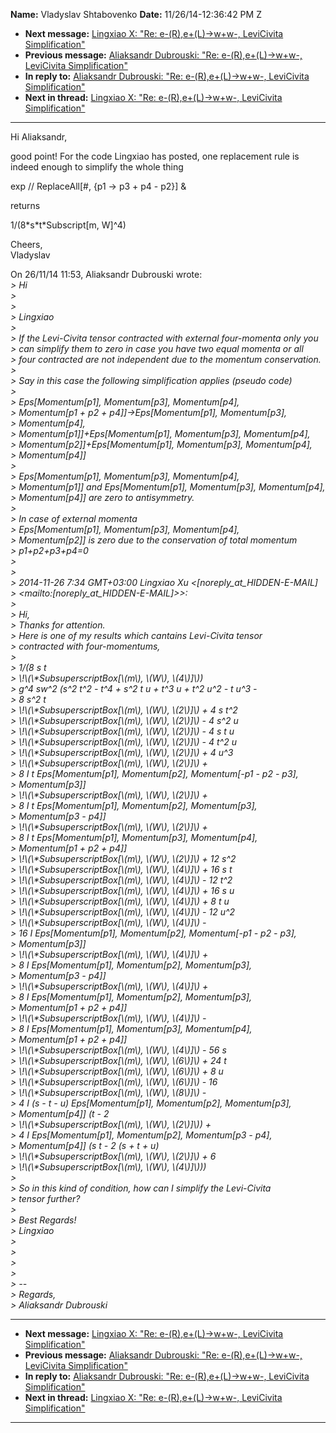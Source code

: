 **Name:** Vladyslav Shtabovenko
**Date:** 11/26/14-12:36:42 PM Z

  - **Next message:** [Lingxiao X: "Re: e-(R),e+(L)-\>w+w-, LeviCivita
    Simplification"](0812.html)
  - **Previous message:** [Aliaksandr Dubrouski: "Re:
    e-(R),e+(L)-\>w+w-, LeviCivita Simplification"](0810.html)
  - **In reply to:** [Aliaksandr Dubrouski: "Re: e-(R),e+(L)-\>w+w-,
    LeviCivita Simplification"](0810.html)
  - **Next in thread:** [Lingxiao X: "Re: e-(R),e+(L)-\>w+w-, LeviCivita
    Simplification"](0812.html)

-----

Hi Aliaksandr,  

good point\! For the code Lingxiao has posted, one replacement rule is  
indeed enough to simplify the whole thing  

exp // ReplaceAll[\#, {p1 -\> p3 + p4 - p2}] &  

returns  

1/(8\*s\*t\*Subscript[m, W]^4)  

Cheers,  
Vladyslav  

On 26/11/14 11:53, Aliaksandr Dubrouski wrote:  
*\> Hi*  
*\>*  
*\>*  
*\> Lingxiao*  
*\>*  
*\> If the Levi-Civita tensor contracted with external four-momenta only
you*  
*\> can simplify them to zero in case you have two equal momenta or
all*  
*\> four contracted are not independent due to the momentum
conservation.*  
*\>*  
*\> Say in this case the following simplification applies (pseudo
code)*  
*\>*  
*\> Eps[Momentum[p1], Momentum[p3],
Momentum[p4],*  
*\> Momentum[p1 + p2 + p4]]-\>Eps[Momentum[p1],
Momentum[p3],*  
*\> Momentum[p4],*  
*\> Momentum[p1]]+Eps[Momentum[p1],
Momentum[p3], Momentum[p4],*  
*\> Momentum[p2]]+Eps[Momentum[p1],
Momentum[p3], Momentum[p4],*  
*\> Momentum[p4]]*  
*\>*  
*\> Eps[Momentum[p1], Momentum[p3],
Momentum[p4],*  
*\> Momentum[p1]] and Eps[Momentum[p1],
Momentum[p3], Momentum[p4],*  
*\> Momentum[p4]] are zero to antisymmetry.*  
*\>*  
*\> In case of external momenta*  
*\> Eps[Momentum[p1], Momentum[p3],
Momentum[p4],*  
*\> Momentum[p2]] is zero due to the conservation of total
momentum*  
*\> p1+p2+p3+p4=0*  
*\>*  
*\>*  
*\> 2014-11-26 7:34 GMT+03:00 Lingxiao Xu
\<[noreply_at_HIDDEN-E-MAIL]*  
*\>
\<mailto:[noreply_at_HIDDEN-E-MAIL]\>\>:*  
*\>*  
*\> Hi,*  
*\> Thanks for attention.*  
*\> Here is one of my results which cantains Levi-Civita tensor*  
*\> contracted with four-momentums,*  
*\>*  
*\> 1/(8 s t*  
*\> \\\!\\(\\\*SubsuperscriptBox[\\(m\\), \\(W\\),
\\(4\\)]\\))*  
*\> g^4 sw^2 (s^2 t^2 - t^4 + s^2 t u + t^3 u + t^2 u^2 - t u^3 -*  
*\> 8 s^2 t*  
*\> \\\!\\(\\\*SubsuperscriptBox[\\(m\\), \\(W\\), \\(2\\)]\\) +
4 s t^2*  
*\> \\\!\\(\\\*SubsuperscriptBox[\\(m\\), \\(W\\), \\(2\\)]\\) -
4 s^2 u*  
*\> \\\!\\(\\\*SubsuperscriptBox[\\(m\\), \\(W\\), \\(2\\)]\\) -
4 s t u*  
*\> \\\!\\(\\\*SubsuperscriptBox[\\(m\\), \\(W\\), \\(2\\)]\\) -
4 t^2 u*  
*\> \\\!\\(\\\*SubsuperscriptBox[\\(m\\), \\(W\\), \\(2\\)]\\) +
4 u^3*  
*\> \\\!\\(\\\*SubsuperscriptBox[\\(m\\), \\(W\\), \\(2\\)]\\)
+*  
*\> 8 I t Eps[Momentum[p1], Momentum[p2],
Momentum[-p1 - p2 - p3],*  
*\> Momentum[p3]]*  
*\> \\\!\\(\\\*SubsuperscriptBox[\\(m\\), \\(W\\), \\(2\\)]\\)
+*  
*\> 8 I t Eps[Momentum[p1], Momentum[p2],
Momentum[p3],*  
*\> Momentum[p3 - p4]]*  
*\> \\\!\\(\\\*SubsuperscriptBox[\\(m\\), \\(W\\), \\(2\\)]\\)
+*  
*\> 8 I t Eps[Momentum[p1], Momentum[p3],
Momentum[p4],*  
*\> Momentum[p1 + p2 + p4]]*  
*\> \\\!\\(\\\*SubsuperscriptBox[\\(m\\), \\(W\\), \\(2\\)]\\) +
12 s^2*  
*\> \\\!\\(\\\*SubsuperscriptBox[\\(m\\), \\(W\\), \\(4\\)]\\) +
16 s t*  
*\> \\\!\\(\\\*SubsuperscriptBox[\\(m\\), \\(W\\), \\(4\\)]\\) -
12 t^2*  
*\> \\\!\\(\\\*SubsuperscriptBox[\\(m\\), \\(W\\), \\(4\\)]\\) +
16 s u*  
*\> \\\!\\(\\\*SubsuperscriptBox[\\(m\\), \\(W\\), \\(4\\)]\\) +
8 t u*  
*\> \\\!\\(\\\*SubsuperscriptBox[\\(m\\), \\(W\\), \\(4\\)]\\) -
12 u^2*  
*\> \\\!\\(\\\*SubsuperscriptBox[\\(m\\), \\(W\\), \\(4\\)]\\)
-*  
*\> 16 I Eps[Momentum[p1], Momentum[p2],
Momentum[-p1 - p2 - p3],*  
*\> Momentum[p3]]*  
*\> \\\!\\(\\\*SubsuperscriptBox[\\(m\\), \\(W\\), \\(4\\)]\\)
+*  
*\> 8 I Eps[Momentum[p1], Momentum[p2],
Momentum[p3],*  
*\> Momentum[p3 - p4]]*  
*\> \\\!\\(\\\*SubsuperscriptBox[\\(m\\), \\(W\\), \\(4\\)]\\)
+*  
*\> 8 I Eps[Momentum[p1], Momentum[p2],
Momentum[p3],*  
*\> Momentum[p1 + p2 + p4]]*  
*\> \\\!\\(\\\*SubsuperscriptBox[\\(m\\), \\(W\\), \\(4\\)]\\)
-*  
*\> 8 I Eps[Momentum[p1], Momentum[p3],
Momentum[p4],*  
*\> Momentum[p1 + p2 + p4]]*  
*\> \\\!\\(\\\*SubsuperscriptBox[\\(m\\), \\(W\\), \\(4\\)]\\) -
56 s*  
*\> \\\!\\(\\\*SubsuperscriptBox[\\(m\\), \\(W\\), \\(6\\)]\\) +
24 t*  
*\> \\\!\\(\\\*SubsuperscriptBox[\\(m\\), \\(W\\), \\(6\\)]\\) +
8 u*  
*\> \\\!\\(\\\*SubsuperscriptBox[\\(m\\), \\(W\\), \\(6\\)]\\) -
16*  
*\> \\\!\\(\\\*SubsuperscriptBox[\\(m\\), \\(W\\), \\(8\\)]\\)
-*  
*\> 4 I (s - t - u) Eps[Momentum[p1], Momentum[p2],
Momentum[p3],*  
*\> Momentum[p4]] (t - 2*  
*\> \\\!\\(\\\*SubsuperscriptBox[\\(m\\), \\(W\\), \\(2\\)]\\))
+*  
*\> 4 I Eps[Momentum[p1], Momentum[p2],
Momentum[p3 - p4],*  
*\> Momentum[p4]] (s t - 2 (s + t + u)*  
*\> \\\!\\(\\\*SubsuperscriptBox[\\(m\\), \\(W\\), \\(2\\)]\\) +
6*  
*\> \\\!\\(\\\*SubsuperscriptBox[\\(m\\), \\(W\\),
\\(4\\)]\\)))*  
*\>*  
*\> So in this kind of condition, how can I simplify the Levi-Civita*  
*\> tensor further?*  
*\>*  
*\> Best Regards\!*  
*\> Lingxiao*  
*\>*  
*\>*  
*\>*  
*\>*  
*\> --*  
*\> Regards,*  
*\> Aliaksandr Dubrouski*  

-----

  - **Next message:** [Lingxiao X: "Re: e-(R),e+(L)-\>w+w-, LeviCivita
    Simplification"](0812.html)
  - **Previous message:** [Aliaksandr Dubrouski: "Re:
    e-(R),e+(L)-\>w+w-, LeviCivita Simplification"](0810.html)
  - **In reply to:** [Aliaksandr Dubrouski: "Re: e-(R),e+(L)-\>w+w-,
    LeviCivita Simplification"](0810.html)
  - **Next in thread:** [Lingxiao X: "Re: e-(R),e+(L)-\>w+w-, LeviCivita
    Simplification"](0812.html)

-----

